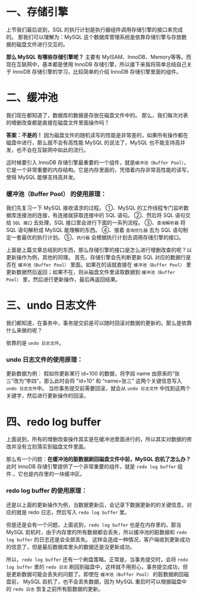 # 一、存储引擎

上节我们最后说到，SQL 的执行计划是执行器组件调用存储引擎的接口来完成的。
那我们可以理解为：MySQL 这个数据库管理系统是依靠存储引擎与存放数据的磁盘文件进行交互的。

**那么 MySQL 有哪些存储引擎呢？**
主要有 MyISAM、InnoDB、Memory等等。而现在互联网中，基本都是使用 InnoDB 存储引擎，所以接下来我将简单总结自己关于 InnoDB 存储引擎的学习，比较简单的介绍 InnoDB 存储引擎里面的组件。

# 二、缓冲池

我们现在都知道了，数据库的数据是存放在磁盘文件中的。
那么，我们每次对表的增删改查都是直接在磁盘文件里面操作吗？

**答案：不是的！**
因为磁盘文件的随机读写的性能是非常差的，如果所有操作都在磁盘中进行，那么就不会有高性能 MySQL 的说法了，MySQL 也不能支持高并发，也不会在互联网中如此的流行。

这时候要引入 InnoDB 存储引擎最重要的一个组件，就是`缓冲池（Buffer Pool）`，它是一个非常重要的内存结构。它是内存里面的，凭借着内存非常高性能的读写，使得 MySQL 能够支持高并发。

### 缓冲池（Buffer Pool） 的使用原理：

我们先复习一下 MySQL 接收请求的过程。
①、MySQL 的工作线程专门监听数据库连接池的连接，有连接就获取连接中的 SQL 语句。
②、然后将 SQL 语句交给 `SQL 接口` 去处理，SQL 接口里会进行下面的一系列流程。
③、`查询解析器` 将 SQL 语句解析成 MySQL 能理解的东西。
④、接着 `查询优化器` 去为 SQL 语句制定一套最优的执行计划。
⑤、`执行器` 会根据执行计划去调用存储引擎的接口。

上面是上篇文章总结到的东西，那么存储引擎的接口是怎么进行增删改查的呢？以更新操作为例，其他的同理。
首先，存储引擎会先判断更新 SQL 对应的数据行是否在 `缓冲池（Buffer Pool）` 里面。如果在的话就直接在 `缓冲池（Buffer Pool）` 里更新数据然后返回；如果不在，则从磁盘文件里读取数据到 `缓冲池（Buffer Pool）` 里，然后进行更新操作，最后再返回结果。

# 三、undo 日志文件

我们都知道，在事务中，事务提交前是可以随时回滚对数据的更新的。那么是依靠什么来做的呢？

依靠的是 `undo 日志文件`。

### undo 日志文件的使用原理：

更新数据为例：
假如你更新某行 id=100 的数据，将字段 name 由原来的“张三”改为“李四”，那么此时会将 "id=10" 和 “name=张三” 这两个关键信息写入 `undo 日志文件`中。
当你事务提交前需要回滚，就会从 `undo 日志文件` 中找到这两个关键字，然后进行更新操作的回滚。

# 四、redo log buffer

上面说到，所有的增删改查操作其实是在缓冲池里面进行的，所以其实对数据的修改并没有立刻落实到磁盘文件里面。

那么有一个问题：**在缓冲池的脏数据刷回磁盘文件中前，MySQL 宕机了怎么办？**
此时 InnoDB 存储引擎提供了一个非常重要的组件，就是 `redo log buffer` 组件.，它也是内存里的一块缓冲区。

### redo log buffer 的使用原理：

还是以上面的更新操作为例，当数据更新后，会记录下数据更新的的关键信息，对应的就是 redo 日志，然后写入 `redo log buffer` 里。

但是还是会有一个问题，上面说到，`redo log buffer` 也是在内存里的。那当 MySQL 宕机时，由于内存里的所有数据都会丢失，所以缓冲池的脏数据和 `redo log buffer` 的日志还是会全部丢失。
这样会造成一种情况，客户端收到更新成功的信息了，但是最后数据库里头的数据还是没更新成功。

所以，`redo log buffer` 还有一个刷盘策略。正常是，当事务提交时，会将 `redo log buffer` 里的 `redo 日志` 刷回到磁盘中，这样就不用担心，事务提交成功，但是更新数据可能会丢失的问题了。即使在 `缓冲池（Buffer Pool）` 的脏数据刷回磁盘前， MySQL 宕机了，也不会丢失数据，因为 MySQL 重启时可以根据磁盘中的 `redo 日志` 恢复之前所有脏数据的更新。